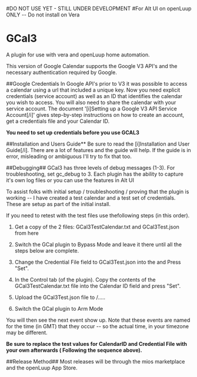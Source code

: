 #DO NOT USE YET - STILL UNDER DEVELOPMENT
#For Alt UI on openLuup ONLY -- Do not install on Vera


# GCal3
A plugin for use with vera and openLuup home automation.

This version of Google Calendar supports the Google V3 API's and the necessary authentication required by Google.

##Google Credentials
In Google API's prior to V3 it was possible to access a calendar using a url that included a unique key.
Now you need explicit credentials (service account) as well as an ID that identifies the calendar you wish to access.
You will also need to share the calendar with your service account.
The document '[i]Setting up a Google V3 API Service Account[/i]' gives step-by-step instructions on how to create an account, get a credentials file and your Calendar ID.

**You need to set up credentials before you use GCAL3**

##Installation and Users Guide**
Be sure to read the [i]Installation and User Guide[/i].
There are a lot of features and the guide will help.  If the guide is in error, misleading or ambiguous
I'll try to fix that too.

##Debugging##
GCal3 has three levels of debug messages (1-3).   For troubleshooting, set gc_debug to 3.
Each plugin has the ability to capture it's own log files or you can use the features in Alt UI

To assist folks with initial setup / troubleshooting / proving that the plugin is working -- I have created a test calendar and a test set of credentials.  These are setup as part of the initial install.

If you need to retest with the test files use thefollowing steps (in this order).
1. Get a copy of the 2 files: GCal3TestCalendar.txt and GCal3Test.json from here


2. Switch the GCal plugin to Bypass Mode and leave it there until all the steps below are complete.
3. Change the Credential File field to GCal3Test.json into the and Press "Set".
4.  In the Control tab (of the plugin).  Copy the contents of the GCal3TestCalendar.txt file into the Calendar ID field and press "Set".
5.  Upload the GCal3Test.json file to /.....
6. Switch the GCal plugin to Arm Mode

You will then see the next event show up.  Note that these events are named for the time (in GMT) that they occur -- so the actual time, in your timezone may be different.

**Be sure to replace the test values for CalendarID and Credential File with your own afterwards ( Following the sequence above).**

##Release Method##
Most releases will be through the mios marketplace and the openLuup App Store.
